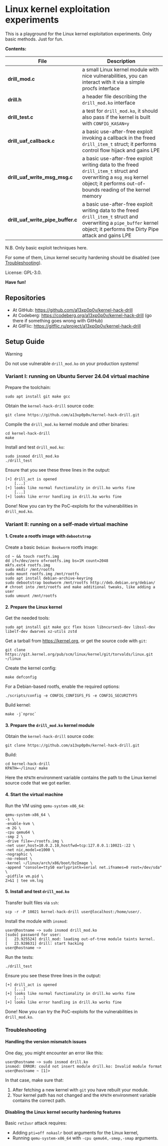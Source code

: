 # Linux kernel exploitation experiments

This is a playground for the Linux kernel exploitation experiments.
Only basic methods. Just for fun.

__Contents:__

| __File__ | __Description__ |
| -------- | --------------- |
| __drill_mod.c__ | a small Linux kernel module with nice vulnerabilities, you can interact with it via a simple procfs interface |
| __drill.h__ | a header file describing the `drill_mod.ko` interface |
| __drill_test.c__ | a test for `drill_mod.ko`, it should also pass if the kernel is built with `CONFIG_KASAN=y` |
| __drill_uaf_callback.c__ | a basic use-after-free exploit invoking a callback in the freed `drill_item_t` struct; it performs control flow hijack and gains LPE |
| __drill_uaf_write_msg_msg.c__ | a basic use-after-free exploit writing data to the freed `drill_item_t` struct and overwriting a `msg_msg` kernel object; it performs out-of-bounds reading of the kernel memory |
| __drill_uaf_write_pipe_buffer.c__ | a basic use-after-free exploit writing data to the freed `drill_item_t` struct and overwriting a `pipe_buffer` kernel object; it performs the Dirty Pipe attack and gains LPE |

N.B. Only basic exploit techniques here.

For some of them, Linux kernel security hardening should be disabled
(see [Troubleshooting](https://github.com/a13xp0p0v/kernel-hack-drill?tab=readme-ov-file#troubleshooting)).

License: GPL-3.0.

__Have fun!__

## Repositories

 - At GitHub: <https://github.com/a13xp0p0v/kernel-hack-drill>
 - At Codeberg: <https://codeberg.org/a13xp0p0v/kernel-hack-drill> (go there if something goes wrong with GitHub)
 - At GitFlic: <https://gitflic.ru/project/a13xp0p0v/kernel-hack-drill>

[1]: https://bugs.chromium.org/p/project-zero/issues/detail?id=1792&desc=2

## Setup Guide

> [!WARNING]
> Do not use vulnerable `drill_mod.ko` on your production systems!

### Variant I: running on Ubuntu Server 24.04 virtual machine

Prepare the toolchain:
```
sudo apt install git make gcc
```

Obtain the `kernel-hack-drill` source code:
```
git clone https://github.com/a13xp0p0v/kernel-hack-drill.git
```

Compile the `drill_mod.ko` kernel module and other binaries:
```
cd kernel-hack-drill
make
```

Install and test `drill_mod.ko`:
```
sudo insmod drill_mod.ko
./drill_test
```

Ensure that you see these three lines in the output:
```
[+] drill_act is opened
	[...]
[+] looks like normal functionality in drill.ko works fine
	[...]
[+] looks like error handling in drill.ko works fine
```

Done! Now you can try the PoC-exploits for the vulnerabilities in `drill_mod.ko`.

### Variant II: running on a self-made virtual machine

#### 1. Create a rootfs image with `debootstrap`

Create a basic `Debian Bookworm` rootfs image:
```
cd ~ && touch rootfs.img
dd if=/dev/zero of=rootfs.img bs=1M count=2048
mkfs.ext4 rootfs.img
sudo mkdir /mnt/rootfs
sudo mount rootfs.img /mnt/rootfs
sudo apt install debian-archive-keyring
sudo debootstrap bookworm /mnt/rootfs http://deb.debian.org/debian/
# chroot into /mnt/rootfs and make additional tweaks, like adding a user
sudo umount /mnt/rootfs
```

#### 2. Prepare the Linux kernel

Get the needed tools:
```
sudo apt install git make gcc flex bison libncurses5-dev libssl-dev libelf-dev dwarves xz-utils zstd
```

Get a tarball from https://kernel.org, or get the source code with `git`:
```
git clone https://git.kernel.org/pub/scm/linux/kernel/git/torvalds/linux.git ~/linux
```

Create the kernel config:
```
make defconfig
```

For a Debian-based rootfs, enable the required options:
```
./scripts/config -e CONFIG_CONFIGFS_FS -e CONFIG_SECURITYFS
```

Build kernel:
```
make -j`nproc`
```

#### 3. Prepare the `drill_mod.ko` kernel module

Obtain the `kernel-hack-drill` source code:
```
git clone https://github.com/a13xp0p0v/kernel-hack-drill.git
```

Build:
```
cd kernel-hack-drill
KPATH=~/linux/ make
```

Here the `KPATH` environment variable contains the path to the Linux kernel source code that we got earlier.

#### 4. Start the virtual machine

Run the VM using `qemu-system-x86_64`:
```
qemu-system-x86_64 \
-s \
-enable-kvm \
-m 2G \
-cpu qemu64 \
-smp 2 \
-drive file=~/rootfs.img \
-net user,host=10.0.2.10,hostfwd=tcp:127.0.0.1:10021-:22 \
-net nic,model=e1000 \
-nographic \
-no-reboot \
-kernel ~/linux/arch/x86/boot/bzImage \
-append "console=ttyS0 earlyprintk=serial net.ifnames=0 root=/dev/sda" \
-pidfile vm.pid \
2>&1 | tee vm.log
```

#### 5. Install and test `drill_mod.ko`

Transfer built files via `ssh`:
```
scp -r -P 10021 kernel-hack-drill user@localhost:/home/user/.
```

Install the module with `insmod`:
```
user@hostname ~> sudo insmod drill_mod.ko
[sudo] password for user:
[   23.925524] drill_mod: loading out-of-tree module taints kernel.
[   23.928631] drill: start hacking
user@hostname ~>
```

Run the tests:
```
./drill_test
```

Ensure you see these three lines in the output:
```
[+] drill_act is opened
	[...]
[+] looks like normal functionality in drill.ko works fine
	[...]
[+] looks like error handling in drill.ko works fine
```

Done! Now you can try the PoC-exploits for the vulnerabilities in `drill_mod.ko`.

### Troubleshooting

#### Handling the version mismatch issues

One day, you might encounter an error like this:
```
user@hostname ~> sudo insmod drill.ko
insmod: ERROR: could not insert module drill.ko: Invalid module format
user@hostname ~ [1]>
```

In that case, make sure that:
1. After fetching a new kernel with `git` you have rebuilt your module.
2. Your kernel path has not changed and the `KPATH` environment variable contains the correct path.

#### Disabling the Linux kernel security hardening features

Basic `ret2usr` attack requires:

 - Adding `pti=off nokaslr` boot arguments for the Linux kernel,
 - Running `qemu-system-x86_64` with `-cpu qemu64,-smep,-smap` arguments.
